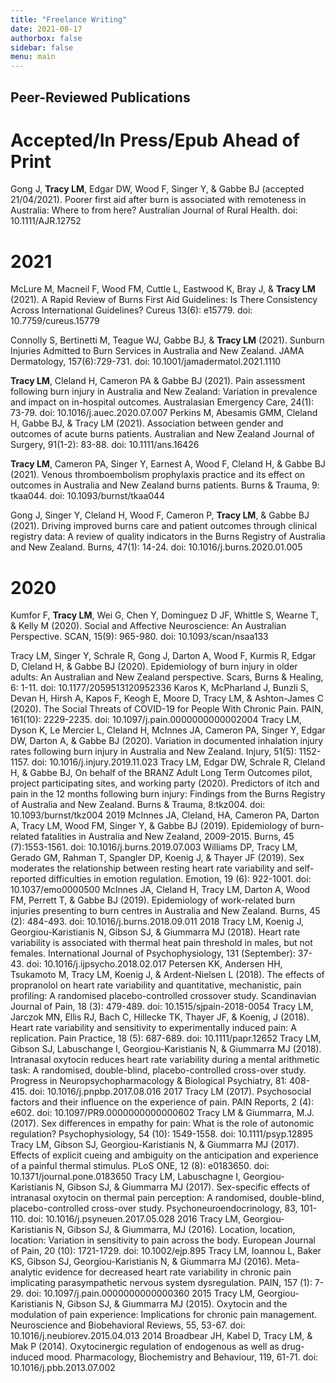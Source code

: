 ```yaml
---
title: "Freelance Writing"
date: 2021-08-17
authorbox: false
sidebar: false
menu: main
---
```


## Peer-Reviewed Publications

# Accepted/In Press/Epub Ahead of Print
Gong J, **Tracy LM**, Edgar DW, Wood F, Singer Y, & Gabbe BJ (accepted 21/04/2021). Poorer first aid after burn is associated with remoteness in Australia: Where to from here? Australian Journal of Rural Health. doi: 10.1111/AJR.12752

# 2021
McLure M, Macneil F, Wood FM, Cuttle L, Eastwood K, Bray J, & **Tracy LM** (2021). A Rapid Review of Burns First Aid Guidelines: Is There Consistency Across International Guidelines? Cureus 13(6): e15779. doi: 10.7759/cureus.15779

Connolly S, Bertinetti M, Teague WJ, Gabbe BJ, & **Tracy LM** (2021). Sunburn Injuries Admitted to Burn Services in Australia and New Zealand. JAMA Dermatology, 157(6):729-731. doi: 10.1001/jamadermatol.2021.1110

**Tracy LM**, Cleland H, Cameron PA & Gabbe BJ (2021). Pain assessment following burn injury in Australia and New Zealand: Variation in prevalence and impact on in-hospital outcomes. Australasian Emergency Care, 24(1): 73-79. doi: 10.1016/j.auec.2020.07.007
Perkins M, Abesamis GMM, Cleland H, Gabbe BJ, & Tracy LM (2021). Association between gender and outcomes of acute burns patients. Australian and New Zealand Journal of Surgery, 91(1-2): 83-88. doi: 10.1111/ans.16426

**Tracy LM**, Cameron PA, Singer Y, Earnest A, Wood F, Cleland H, & Gabbe BJ (2021). Venous thromboembolism prophylaxis practice and its effect on outcomes in Australia and New Zealand burns patients. Burns & Trauma, 9: tkaa044. doi: 10.1093/burnst/tkaa044

Gong J, Singer Y, Cleland H, Wood F, Cameron P, **Tracy LM**, & Gabbe BJ (2021). Driving improved burns care and patient outcomes through clinical registry data: A review of quality indicators in the Burns Registry of Australia and New Zealand. Burns, 47(1): 14-24. doi: 10.1016/j.burns.2020.01.005

# 2020
Kumfor F, **Tracy LM**, Wei G, Chen Y, Dominguez D JF, Whittle S, Wearne T, & Kelly M (2020). Social and Affective Neuroscience: An Australian Perspective. SCAN, 15(9): 965-980. doi: 10.1093/scan/nsaa133

Tracy LM, Singer Y, Schrale R, Gong J, Darton A, Wood F, Kurmis R, Edgar D, Cleland H, & Gabbe BJ (2020). Epidemiology of burn injury in older adults: An Australian and New Zealand perspective. Scars, Burns & Healing, 6: 1-11. doi: 10.1177/2059513120952336
Karos K, McPharland J, Bunzli S, Devan H, Hirsh A, Kapos F, Keogh E, Moore D, Tracy LM, & Ashton-James C (2020). The Social Threats of COVID-19 for People With Chronic Pain. PAIN, 161(10): 2229-2235. doi: 10.1097/j.pain.0000000000002004
Tracy LM, Dyson K, Le Mercier L, Cleland H, McInnes JA, Cameron PA, Singer Y, Edgar DW, Darton A, & Gabbe BJ (2020). Variation in documented inhalation injury rates following burn injury in Australia and New Zealand. Injury, 51(5): 1152-1157. doi: 10.1016/j.injury.2019.11.023
Tracy LM, Edgar DW, Schrale R, Cleland H, & Gabbe BJ, On behalf of the BRANZ Adult Long Term Outcomes pilot, project participating sites, and working party (2020). Predictors of itch and pain in the 12 months following burn injury: Findings from the Burns Registry of Australia and New Zealand. Burns & Trauma, 8:tkz004. doi: 10.1093/burnst/tkz004
2019
McInnes JA, Cleland, HA, Cameron PA, Darton A, Tracy LM, Wood FM, Singer Y, & Gabbe BJ (2019). Epidemiology of burn-related fatalities in Australia and New Zealand, 2009-2015. Burns, 45 (7):1553-1561. doi: 10.1016/j.burns.2019.07.003
Williams DP, Tracy LM, Gerado GM, Rahman T, Spangler DP, Koenig J, & Thayer JF (2019). Sex moderates the relationship between resting heart rate variability and self-reported difficulties in emotion regulation. Emotion, 19 (6): 922-1001. doi: 10.1037/emo0000500
McInnes JA, Cleland H, Tracy LM, Darton A, Wood FM, Perrett T, & Gabbe BJ (2019). Epidemiology of work-related burn injuries presenting to burn centres in Australia and New Zealand. Burns, 45 (2): 484-493. doi: 10.1016/j.burns.2018.09.011
2018
Tracy LM, Koenig J, Georgiou-Karistianis N, Gibson SJ, & Giummarra MJ (2018). Heart rate variability is associated with thermal heat pain threshold in males, but not females. International Journal of Psychophysiology, 131 (September): 37-43. doi: 10.1016/j.ijpsycho.2018.02.017
Petersen KK, Andersen HH, Tsukamoto M, Tracy LM, Koenig J, & Ardent-Nielsen L (2018). The effects of propranolol on heart rate variability and quantitative, mechanistic, pain profiling: A randomised placebo-controlled crossover study. Scandinavian Journal of Pain, 18 (3): 479-489. doi: 10.1515/sjpain-2018-0054
Tracy LM, Jarczok MN, Ellis RJ, Bach C, Hillecke TK, Thayer JF, & Koenig, J (2018). Heart rate variability and sensitivity to experimentally induced pain: A replication. Pain Practice, 18 (5): 687-689. doi: 10.1111/papr.12652
Tracy LM, Gibson SJ, Labuschange I, Georgiou-Karistianis N, & Giummarra MJ (2018). Intranasal oxytocin reduces heart rate variability during a mental arithmetic task: A randomised, double-blind, placebo-controlled cross-over study. Progress in Neuropsychopharmacology & Biological Psychiatry, 81: 408-415. doi: 10.1016/j.pnpbp.2017.08.016
2017
Tracy LM (2017). Psychosocial factors and their influence on the experience of pain. PAIN Reports, 2 (4): e602. doi: 10.1097/PR9.0000000000000602
Tracy LM & Giummarra, M.J. (2017). Sex differences in empathy for pain: What is the role of autonomic regulation? Psychophysiology, 54 (10): 1549-1558. doi: 10.1111/psyp.12895
Tracy LM, Gibson SJ, Georgiou-Karistianis N, & Giummarra MJ (2017). Effects of explicit cueing and ambiguity on the anticipation and experience of a painful thermal stimulus. PLoS ONE, 12 (8): e0183650. doi: 10.1371/journal.pone.0183650
Tracy LM, Labuschagne I, Georgiou-Karistianis N, Gibson SJ, & Giummarra MJ (2017). Sex-specific effects of intranasal oxytocin on thermal pain perception: A randomised, double-blind, placebo-controlled cross-over study. Psychoneuroendocrinology, 83, 101-110. doi: 10.1016/j.psyneuen.2017.05.028
2016
Tracy LM, Georgiou-Karistianis N, Gibson SJ, & Giummarra, MJ (2016).  Location, location, location: Variation in sensitivity to pain across the body. European Journal of Pain, 20 (10): 1721-1729. doi: 10.1002/ejp.895
Tracy LM, Ioannou L, Baker KS, Gibson SJ, Georgiou-Karistianis N, & Giummarra MJ (2016). Meta-analytic evidence for decreased heart rate variability in chronic pain implicating parasympathetic nervous system dysregulation. PAIN, 157 (1): 7-29. doi: 10.1097/j.pain.0000000000000360
2015
Tracy LM, Georgiou-Karistianis N, Gibson SJ, & Giummarra MJ (2015). Oxytocin and the modulation of pain experience: Implications for chronic pain management. Neuroscience and Biobehavioral Reviews, 55, 53-67. doi: 10.1016/j.neubiorev.2015.04.013
2014
Broadbear JH, Kabel D, Tracy LM, & Mak P (2014). Oxytocinergic regulation of endogenous as well as drug-induced mood. Pharmacology, Biochemistry and Behaviour, 119, 61-71. doi: 10.1016/j.pbb.2013.07.002

